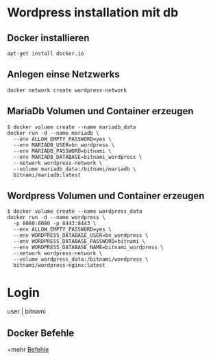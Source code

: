 # Wordpress installation mit db

## Docker installieren

    apt-get install docker.io

## Anlegen einse Netzwerks
```
docker network create wordpress-network
```

## MariaDb Volumen und Container erzeugen

```
$ docker volume create --name mariadb_data
docker run -d --name mariadb \
  --env ALLOW_EMPTY_PASSWORD=yes \
  --env MARIADB_USER=bn_wordpress \
  --env MARIADB_PASSWORD=bitnami \
  --env MARIADB_DATABASE=bitnami_wordpress \
  --network wordpress-network \
  --volume mariadb_data:/bitnami/mariadb \
  bitnami/mariadb:latest

```

## Wordpress Volumen und Container erzeugen

```
$ docker volume create --name wordpress_data
docker run -d --name wordpress \
  -p 8080:8080 -p 8443:8443 \
  --env ALLOW_EMPTY_PASSWORD=yes \
  --env WORDPRESS_DATABASE_USER=bn_wordpress \
  --env WORDPRESS_DATABASE_PASSWORD=bitnami \
  --env WORDPRESS_DATABASE_NAME=bitnami_wordpress \
  --network wordpress-network \
  --volume wordpress_data:/bitnami/wordpress \
  bitnami/wordpress-nginx:latest
```

# Login
user | bitnami

## Docker Befehle

+mehr [Befehle](https://github.com/guggenbergerME/linux_codes/tree/main/Einrichten%20&%20Programme/docker/befehle#readme)

